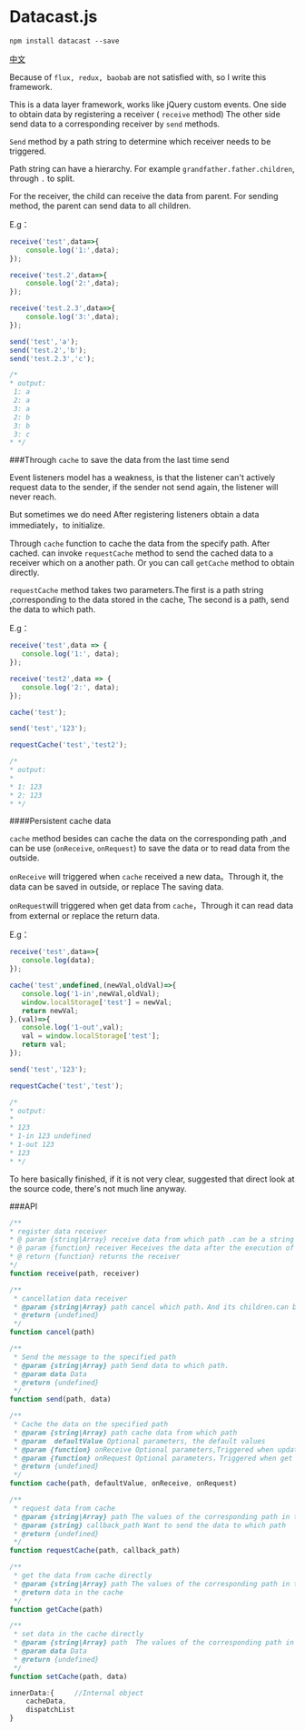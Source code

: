 # Datacast.js


```
npm install datacast --save
```

[中文](README.md)

Because of ` flux, redux, baobab ` are not satisfied with, so I write this framework.

This is a data layer framework, works like jQuery custom events. One side to obtain data by registering a receiver ( `receive` method)
The other side send data to a corresponding receiver by `send` methods.

`Send` method by a path string to determine which receiver needs to be triggered.
 
Path string can have a hierarchy. For example `grandfather.father.children`,  through `.` to split.

For the receiver, the child can receive the data from parent. For sending method, the parent can send data to all children.

E.g：
```javascript
receive('test',data=>{
    console.log('1:',data);
});

receive('test.2',data=>{
    console.log('2:',data);
});

receive('test.2.3',data=>{
    console.log('3:',data);
});

send('test','a');
send('test.2','b');
send('test.2.3','c');

/*
* output:
 1: a
 2: a
 3: a
 2: b
 3: b
 3: c
* */
```

###Through `cache` to save the data from the last time send

Event listeners model has a weakness, is that the listener can't actively request data to the sender, 
if the sender not send again, the listener will never reach.


But sometimes we do need After registering listeners obtain a data immediately，to initialize.

Through ` cache ` function to cache the data from  the specify path.
After cached. can invoke ` requestCache ` method to send the cached data to a receiver which on a another path.
Or you can call ` getCache ` method to obtain directly.

` requestCache ` method takes two parameters.The first is a path string ,corresponding to the data stored in the cache,
The second is a path, send the data  to which path.

E.g：

```javascript
receive('test',data => {
   console.log('1:', data);
});

receive('test2',data => {
   console.log('2:', data);
});

cache('test');

send('test','123');

requestCache('test','test2');

/*
* output:
*
* 1: 123
* 2: 123
* */
```
####Persistent cache data

` cache ` method besides can cache the data on the corresponding path ,and can be use (` onReceive `, ` onRequest `)
to save the data or to read data from the outside.

`onReceive` will triggered when  `cache` received a new data。Through it, the data can be saved in outside, or replace The saving data.

`onRequest`will triggered when get data from `cache`，Through it can read data from external or replace the return data.

E.g：

```javascript
receive('test',data=>{
   console.log(data);
});

cache('test',undefined,(newVal,oldVal)=>{
   console.log('1-in',newVal,oldVal);
   window.localStorage['test'] = newVal;
   return newVal;
},(val)=>{
   console.log('1-out',val);
   val = window.localStorage['test'];
   return val;
});

send('test','123');

requestCache('test','test');

/*
* output:
*
* 123
* 1-in 123 undefined
* 1-out 123
* 123
* */
```

To here basically finished, if it is not very clear, suggested that direct look at the source code, there's not much line anyway.

###API


```javascript
/**
* register data receiver
* @ param {string|Array} receive data from which path .can be a string or array (the string through the '. 'to split level)
* @ param {function} receiver Receives the data after the execution of the callback function, the callback function accepts two parameters (data: data, path: the path string)
* @ return {function} returns the receiver
*/
function receive(path, receiver)
```

```javascript
/**
 * cancellation data receiver
 * @param {string|Array} path cancel which path，And its children.can be a string or array(the string through the '. 'to split level)
 * @return {undefined}
 */
function cancel(path)
```

```javascript
/**
 * Send the message to the specified path
 * @param {string|Array} path Send data to which path.
 * @param data Data
 * @return {undefined}
 */
function send(path, data)
```

```javascript
/**
 * Cache the data on the specified path
 * @param {string|Array} path cache data from which path
 * @param  defaultValue Optional parameters, the default values
 * @param {function} onReceive Optional parameters,Triggered when update the data in the cache。The callback function accepts two parameters (newValue: new value, oldValue: old value) after the execution needs to return a value, used to replace to cache values
 * @param {function} onRequest Optional parameters，Triggered when get the data from the cache。The callback function accepts a parameter (Value: the Value in the cache) after the execution needs to return a Value to the caller
 * @return {undefined}
 */
function cache(path, defaultValue, onReceive, onRequest)
```

```javascript
/**
 * request data from cache
 * @param {string|Array} path The values of the corresponding path in the cache
 * @param {string} callback_path Want to send the data to which path
 * @return {undefined}
 */
function requestCache(path, callback_path)
```

```javascript
/**
 * get the data from cache directly
 * @param {string|Array} path The values of the corresponding path in the cache
 * @return data in the cache
 */
function getCache(path)
```

```javascript
/**
 * set data in the cache directly
 * @param {string|Array} path  The values of the corresponding path in the cache
 * @param data Data
 * @return {undefined}
 */
function setCache(path, data)
```

```javascript
innerData:{     //Internal object
    cacheData,  
    dispatchList
}
```